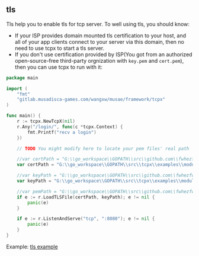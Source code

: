 ## tls
Tls help you to enable tls for tcp server. To well using tls, you should know:

- If your ISP provides domain mounted tls certification to your host, and all of your app clients connect to your server via this domain, then no need to use tcpx to start a tls server.
- If you don't use certification provided by ISP(You got from an authorized open-source-free third-party orgnization with `key.pem` and `cert.pem`), then you can use tcpx to run with it:
```go
package main

import (
	"fmt"
	"gitlab.musadisca-games.com/wangxw/musae/framework/tcpx"
)

func main() {
	r := tcpx.NewTcpX(nil)
	r.Any("/login/", func(c *tcpx.Context) {
		fmt.Printf("recv a login")
	})

	// TODO You might modify here to locate your pem files' real path

    //var certPath = "G:\\go_workspace\\GOPATH\\src\\github.com\\fwhezfwhez\\tcpx\\examples\\modules\\tls\\pem\\cert.pem"
	var certPath = "G:\\go_workspace\\GOPATH\\src\\tcpx\\examples\\modules\\tls\\pem\\cert.pem"

    //var keyPath = "G:\\go_workspace\\GOPATH\\src\\github.com\\fwhezfwhez\\tcpx\\examples\\modules\\tls\\pem\\key.pem"
	var keyPath = "G:\\go_workspace\\GOPATH\\src\\tcpx\\examples\\modules\\tls\\pem\\key.pem"

	//var pemPath = "G:\\go_workspace\\GOPATH\\src\\github.com\\fwhezfwhez\\tcpx\\examples\\modules\\tls\\pem"
	if e := r.LoadTLSFile(certPath, keyPath); e != nil {
		panic(e)
	}

	if e := r.ListenAndServe("tcp", ":8080"); e != nil {
		panic(e)
	}
}

```

Example:
[tls example](https://gitlab.musadisca-games.com/wangxw/musae/framework/tcpx/tree/master/examples/modules/tls)
